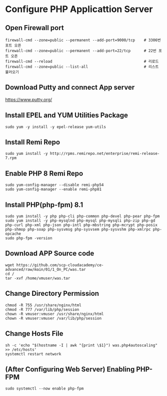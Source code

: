 # Configure PHP Applicattion Server 

## Open Firewall port

```
firewall-cmd --zone=public --permanent --add-port=9000/tcp    # 3306번 포트 오픈
firewall-cmd --zone=public --permanent --add-port=22/tcp      # 22번 포트 오픈
firewall-cmd --reload                                         # 리로드
firewall-cmd --zone=public --list-all                         # 리스트 불러오기
```
## Download Putty and connect App server

https://www.putty.org/

## Install EPEL and YUM Utilities Package

    sudo yum -y install -y epel-release yum-utils

## Install Remi Repo

    sudo yum install -y http://rpms.remirepo.net/enterprise/remi-release-7.rpm

## Enable PHP 8 Remi Repo
    sudo yum-config-manager --disable remi-php54
    sudo yum-config-manager --enable remi-php81

## Install PHP(php-fpm) 8.1

    sudo yum install -y php php-cli php-common php-devel php-pear php-fpm
    sudo yum install -y php-mysqlnd php-mysql php-mysqli php-zip php-gd php-curl php-xml php-json php-intl php-mbstring php-mcrypt php-posix php-shmop php-soap php-sysvmsg php-sysvsem php-sysvshm php-xmlrpc php-opcache
    sudo php-fpm -version

## Download APP Source code 

    wget https://github.com/scp-cloudacademy/ce-advanced/raw/main/01/1_On_PC/was.tar
    cd /
    tar -xvf /home/vmuser/was.tar

## Change Directory Permission

    chmod -R 755 /usr/share/nginx/html
    chmod -R 777 /var/lib/php/session
    chown -R vmuser:vmuser /usr/share/nginx/html
    chown -R vmuser:vmuser /var/lib/php/session

## Change Hosts File 
    sh -c 'echo "$(hostname -I | awk "{print \$1}") was.php4autoscaling" >> /etc/hosts'
    systemctl restart network


## (After Configuring Web Server) Enabling PHP-FPM 

    sudo systemctl --now enable php-fpm
